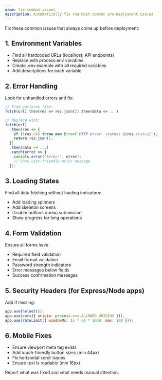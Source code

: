 ```yaml
---
name: fix-common-issues
description: Automatically fix the most common pre-deployment issues
---
```


Fix these common issues that always come up before deployment:

## 1. Environment Variables
- Find all hardcoded URLs (localhost, API endpoints)
- Replace with process.env variables
- Create .env.example with all required variables
- Add descriptions for each variable

## 2. Error Handling
Look for unhandled errors and fix:
```javascript
// Find patterns like:
fetch(url).then(res => res.json()).then(data => ...)

// Replace with:
fetch(url)
  .then(res => {
    if (!res.ok) throw new Error(`HTTP error! status: ${res.status}`);
    return res.json();
  })
  .then(data => ...)
  .catch(error => {
    console.error('Error:', error);
    // Show user-friendly error message
  });
```

## 3. Loading States
Find all data fetching without loading indicators:
- Add loading spinners
- Add skeleton screens
- Disable buttons during submission
- Show progress for long operations

## 4. Form Validation
Ensure all forms have:
- Required field validation
- Email format validation
- Password strength indicators
- Error messages below fields
- Success confirmation messages

## 5. Security Headers (for Express/Node apps)
Add if missing:
```javascript
app.use(helmet());
app.use(cors({ origin: process.env.ALLOWED_ORIGINS }));
app.use(rateLimit({ windowMs: 15 * 60 * 1000, max: 100 }));
```

## 6. Mobile Fixes
- Ensure viewport meta tag exists
- Add touch-friendly button sizes (min 44px)
- Fix horizontal scroll issues
- Ensure text is readable (min 16px)

Report what was fixed and what needs manual attention.
